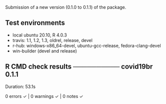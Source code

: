 
Submission of a new version (0.1.0 to 0.1.1) of the package.

## Test environments
* local ubuntu 20.10, R 4.0.3
* travis: 1.1, 1.2, 1.3, oldrel, release, devel
* r-hub: windows-x86_64-devel, ubuntu-gcc-release, fedora-clang-devel
* win-builder (devel and release)

## R CMD check results ────────── covid19br 0.1.1 
Duration: 53.1s

0 errors ✓ | 0 warnings ✓ | 0 notes ✓
